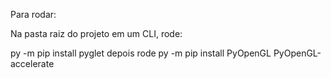 Para rodar:

Na pasta raiz do projeto em um CLI, rode:

py -m pip install pyglet
depois rode
py -m pip install PyOpenGL PyOpenGL-accelerate
